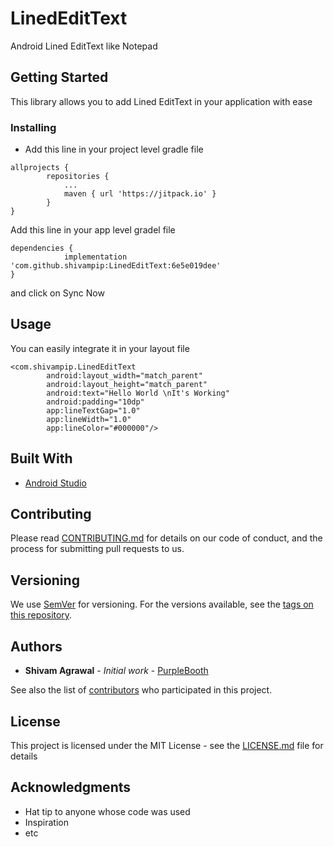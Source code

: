 # LinedEditText
Android Lined EditText like Notepad

## Getting Started

This library allows you to add Lined EditText in your application with ease


### Installing

* Add this line in your project level gradle file

```
allprojects {
		repositories {
			...
			maven { url 'https://jitpack.io' }
		}
}
```

Add this line in your app level gradel file

```
dependencies {
	        implementation 'com.github.shivampip:LinedEditText:6e5e019dee'
}
```

and click on Sync Now

## Usage

You can easily integrate it in your layout file

```
<com.shivampip.LinedEditText
        android:layout_width="match_parent"
        android:layout_height="match_parent"
        android:text="Hello World \nIt's Working"
        android:padding="10dp"
        app:lineTextGap="1.0"
        app:lineWidth="1.0"
        app:lineColor="#000000"/>
```   



## Built With

* [Android Studio](https://developer.android.com/studio)

## Contributing

Please read [CONTRIBUTING.md](https://gist.github.com/PurpleBooth/b24679402957c63ec426) for details on our code of conduct, and the process for submitting pull requests to us.

## Versioning

We use [SemVer](http://semver.org/) for versioning. For the versions available, see the [tags on this repository](https://github.com/your/project/tags). 

## Authors

* **Shivam Agrawal** - *Initial work* - [PurpleBooth](https://github.com/PurpleBooth)

See also the list of [contributors](https://github.com/your/project/contributors) who participated in this project.

## License

This project is licensed under the MIT License - see the [LICENSE.md](LICENSE.md) file for details

## Acknowledgments

* Hat tip to anyone whose code was used
* Inspiration
* etc


